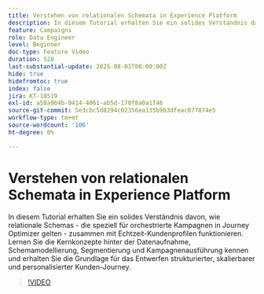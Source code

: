 ```yaml
---
title: Verstehen von relationalen Schemata in Experience Platform
description: In diesem Tutorial erhalten Sie ein solides Verständnis davon, wie relationale Schemas - die speziell für orchestrierte Kampagnen in Journey Optimizer gelten - zusammen mit Echtzeit-Kundenprofilen funktionieren. Lernen Sie die Kernkonzepte hinter der Datenaufnahme, Schemamodellierung, Segmentierung und Kampagnenausführung kennen und erhalten Sie die Grundlage für das Entwerfen strukturierter, skalierbarer und personalisierter Kunden-Journey.
feature: Campaigns
role: Data Engineer
level: Beginner
doc-type: Feature Video
duration: 528
last-substantial-update: 2025-08-01T00:00:00Z
hide: true
hidefromtoc: true
index: false
jira: KT-18519
exl-id: a58a964b-0414-4061-ab5d-170f8a0a1f46
source-git-commit: 5e3cbc5d8294c02356ea135b9b3dfeac077874e5
workflow-type: tm+mt
source-wordcount: '106'
ht-degree: 0%

---
```


# Verstehen von relationalen Schemata in Experience Platform

In diesem Tutorial erhalten Sie ein solides Verständnis davon, wie relationale Schemas - die speziell für orchestrierte Kampagnen in Journey Optimizer gelten - zusammen mit Echtzeit-Kundenprofilen funktionieren. Lernen Sie die Kernkonzepte hinter der Datenaufnahme, Schemamodellierung, Segmentierung und Kampagnenausführung kennen und erhalten Sie die Grundlage für das Entwerfen strukturierter, skalierbarer und personalisierter Kunden-Journey.

>[!VIDEO](https://video.tv.adobe.com/v/3470214/?learn=on&enablevpops)
